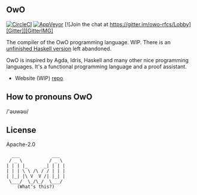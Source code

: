 ## OwO

[![CircleCI][Circle]][CircleIMG]
[![AppVeyor][AV]][AVIMG]
[![Join the chat at https://gitter.im/owo-rfcs/Lobby][Gitter]][GitterIMG]

 [AV]: https://ci.appveyor.com/api/projects/status/tuhny5tndmtv23be/branch/master?svg=true
 [AVIMG]: https://ci.appveyor.com/project/ice1000/owo/branch/master
 [Circle]: https://circleci.com/gh/owo-lang/OwO.svg?style=svg
 [CircleIMG]: https://circleci.com/gh/owo-lang/OwO
 [Gitter]: https://badges.gitter.im/owo-rfcs/Lobby.svg
 [GitterIMG]: https://gitter.im/owo-rfcs/Lobby?utm_source=badge&utm_medium=badge&utm_campaign=pr-badge&utm_content=badge

The compiler of the OwO programming language. WIP.
There is an [unfinished Haskell version][Hs] left abandoned.

OwO is inspired by Agda, Idris, Haskell and many other nice programming languages.
It's a functional programming language and a proof assistant.

 [Hs]: https://github.com/owo-lang/OwO-Haskell-Deprecated

+ Website (WIP) [repo](https://github.com/owo-lang/owo-lang.github.io)

## How to pronouns OwO

/'əʊwəʊ/

## License

Apache-2.0

```text
  ___            ___
 / _ \          / _ \
| | | |_      _| | | |
| | | \ \ /\ / / | | |
| |_| |\ V  V /| |_| |
 \___/  \_/\_/  \___/
    (What's this?)
```
